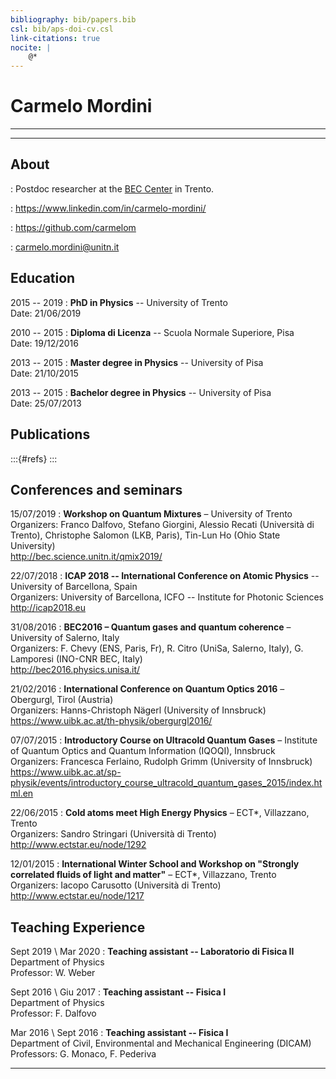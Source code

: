 ```yaml
---
bibliography: bib/papers.bib
csl: bib/aps-doi-cv.csl
link-citations: true
nocite: |
    @*
---
```


# Carmelo Mordini


* * *

>  

* * *

## About
<i class="fa fa-map-marker"></i>
: Postdoc researcher at the [BEC Center](http://bec.science.unitn.it/) in Trento.

<i class="fa fa-linkedin"></i>
: <https://www.linkedin.com/in/carmelo-mordini/>

<i class="fa fa-github"></i>
: <https://github.com/carmelom>

<i class="fa fa-envelope"></i>
: [carmelo.mordini@unitn.it](mailto:carmelo.mordini@unitn.it)

## Education

2015 -- 2019
:   **PhD in Physics** -- University of Trento \
    Date: 21/06/2019

2010 -- 2015
:   **Diploma di Licenza** -- Scuola Normale Superiore, Pisa \
    Date: 19/12/2016

2013 -- 2015
:   **Master degree in Physics** -- University of Pisa \
    Date: 21/10/2015

2013 -- 2015
:   **Bachelor degree in Physics** -- University of Pisa \
    Date: 25/07/2013

## Publications

:::{#refs}
:::

## Conferences and seminars
15/07/2019
:   **Workshop on Quantum Mixtures** – University of Trento \
    Organizers: Franco Dalfovo, Stefano Giorgini, Alessio Recati (Università di Trento), Christophe Salomon (LKB, Paris), Tin-Lun Ho  (Ohio State University) \
    <http://bec.science.unitn.it/qmix2019/>

22/07/2018
:   **ICAP 2018 -- International Conference on Atomic Physics** -- University of Barcellona, Spain \
    Organizers: University of Barcellona, ICFO -- Institute for Photonic Sciences \
    <http://icap2018.eu>

31/08/2016
:   **BEC2016 – Quantum gases and quantum coherence** – University of Salerno, Italy \
    Organizers: F. Chevy (ENS, Paris, Fr), R. Citro (UniSa, Salerno, Italy), G. Lamporesi (INO-CNR
    BEC, Italy) \
    <http://bec2016.physics.unisa.it/>

21/02/2016
:   **International Conference on Quantum Optics 2016** – Obergurgl, Tirol (Austria) \
    Organizers: Hanns-Christoph Nägerl (University of Innsbruck) \
    <https://www.uibk.ac.at/th-physik/obergurgl2016/>

07/07/2015
:   **Introductory Course on Ultracold Quantum Gases** – Institute of Quantum Optics and Quantum Information (IQOQI), Innsbruck \
    Organizers: Francesca Ferlaino, Rudolph Grimm (University of Innsbruck) \
    <https://www.uibk.ac.at/sp-physik/events/introductory_course_ultracold_quantum_gases_2015/index.html.en>

22/06/2015
:   **Cold atoms meet High Energy Physics** – ECT*, Villazzano, Trento \
    Organizers: Sandro Stringari (Università di Trento) \
    <http://www.ectstar.eu/node/1292>

12/01/2015
:   **International Winter School and Workshop on "Strongly correlated fluids of light and matter"** – ECT*, Villazzano, Trento \
    Organizers: Iacopo Carusotto (Università di Trento) \
    <http://www.ectstar.eu/node/1217>

## Teaching Experience

Sept 2019 \ Mar 2020
:   **Teaching assistant -- Laboratorio di Fisica II** \
    Department of Physics \
    Professor: W. Weber

Sept 2016 \ Giu 2017
:   **Teaching assistant -- Fisica I** \
    Department of Physics \
    Professor: F. Dalfovo

Mar 2016 \ Sept 2016
:   **Teaching assistant -- Fisica I** \
    Department of Civil, Environmental and Mechanical Engineering (DICAM) \
    Professors: G. Monaco, F. Pederiva



* * *
>
